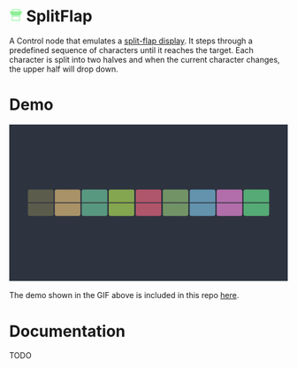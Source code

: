 # <img src="./icon.png" width="24px"> SplitFlap

A Control node that emulates a [split-flap display](https://en.wikipedia.org/wiki/Split-flap_display). It steps through a predefined sequence of characters until it reaches the target. Each character is split into two halves and when the current character changes, the upper half will drop down.

# Demo

![A recording of the demo scene included in this repo, showcasing a bunch of SplitFlap nodes in action](media/demo.gif?raw=true "A recording of the demo scene included in this repo, showcasing a bunch of SplitFlap nodes in action")

The demo shown in the GIF above is included in this repo [here](https://github.com/njamster/split_flap/tree/main/examples).

# Documentation

TODO
